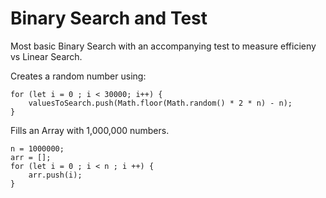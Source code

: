 <h1> Binary Search and Test </h1>

Most basic Binary Search with an accompanying test to measure efficieny vs Linear Search.

Creates a random number using:

    for (let i = 0 ; i < 30000; i++) {
        valuesToSearch.push(Math.floor(Math.random() * 2 * n) - n);
    }

Fills an Array with 1,000,000 numbers. 

    n = 1000000;
    arr = [];
    for (let i = 0 ; i < n ; i ++) {
        arr.push(i);
    }